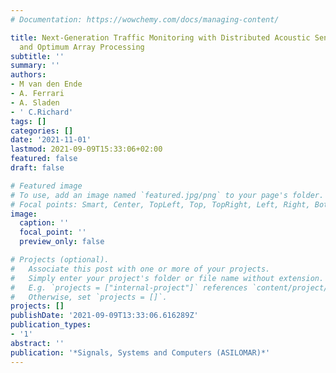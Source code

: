 ```yaml
---
# Documentation: https://wowchemy.com/docs/managing-content/

title: Next-Generation Traffic Monitoring with Distributed Acoustic Sensing Arrays
  and Optimum Array Processing
subtitle: ''
summary: ''
authors:
- M van den Ende
- A. Ferrari
- A. Sladen
- ' C.Richard'
tags: []
categories: []
date: '2021-11-01'
lastmod: 2021-09-09T15:33:06+02:00
featured: false
draft: false

# Featured image
# To use, add an image named `featured.jpg/png` to your page's folder.
# Focal points: Smart, Center, TopLeft, Top, TopRight, Left, Right, BottomLeft, Bottom, BottomRight.
image:
  caption: ''
  focal_point: ''
  preview_only: false

# Projects (optional).
#   Associate this post with one or more of your projects.
#   Simply enter your project's folder or file name without extension.
#   E.g. `projects = ["internal-project"]` references `content/project/deep-learning/index.md`.
#   Otherwise, set `projects = []`.
projects: []
publishDate: '2021-09-09T13:33:06.616289Z'
publication_types:
- '1'
abstract: ''
publication: '*Signals, Systems and Computers (ASILOMAR)*'
---
```

